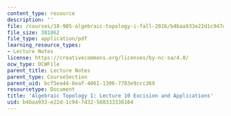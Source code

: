 ```yaml
---
content_type: resource
description: ''
file: /courses/18-905-algebraic-topology-i-fall-2016/b4baa933e22d1c947d32588333336164_MIT18_905F16_lec10.pdf
file_size: 381862
file_type: application/pdf
learning_resource_types:
- Lecture Notes
license: https://creativecommons.org/licenses/by-nc-sa/4.0/
ocw_type: OCWFile
parent_title: Lecture Notes
parent_type: CourseSection
parent_uid: bcf5ea44-8eaf-4061-1306-7783e9ccc369
resourcetype: Document
title: 'Algebraic Topology I: Lecture 10 Excision and Applications'
uid: b4baa933-e22d-1c94-7d32-588333336164
---
```

